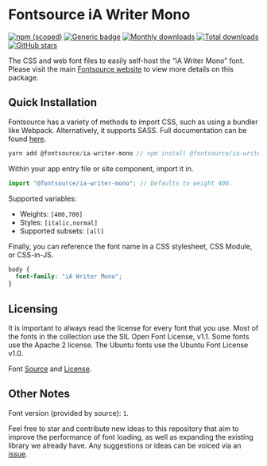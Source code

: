 # Fontsource iA Writer Mono

[![npm (scoped)](https://img.shields.io/npm/v/@fontsource/ia-writer-mono?color=brightgreen)](https://www.npmjs.com/package/@fontsource/ia-writer-mono) [![Generic badge](https://img.shields.io/badge/fontsource-passing-brightgreen)](https://github.com/fontsource/fontsource) [![Monthly downloads](https://badgen.net/npm/dm/@fontsource/ia-writer-mono)](https://github.com/fontsource/fontsource) [![Total downloads](https://badgen.net/npm/dt/@fontsource/ia-writer-mono)](https://github.com/fontsource/fontsource) [![GitHub stars](https://img.shields.io/github/stars/fontsource/fontsource.svg?style=social&label=Star)](https://github.com/fontsource/fontsource/stargazers)

The CSS and web font files to easily self-host the “iA Writer Mono” font. Please visit the main [Fontsource website](https://fontsource.org/fonts/ia-writer-mono) to view more details on this package.

## Quick Installation

Fontsource has a variety of methods to import CSS, such as using a bundler like Webpack. Alternatively, it supports SASS. Full documentation can be found [here](https://fontsource.org/docs/introduction).

```javascript
yarn add @fontsource/ia-writer-mono // npm install @fontsource/ia-writer-mono
```

Within your app entry file or site component, import it in.

```javascript
import "@fontsource/ia-writer-mono"; // Defaults to weight 400.
```

Supported variables:

- Weights: `[400,700]`
- Styles: `[italic,normal]`
- Supported subsets: `[all]`

Finally, you can reference the font name in a CSS stylesheet, CSS Module, or CSS-in-JS.

```css
body {
  font-family: "iA Writer Mono";
}
```

## Licensing

It is important to always read the license for every font that you use.
Most of the fonts in the collection use the SIL Open Font License, v1.1. Some fonts use the Apache 2 license. The Ubuntu fonts use the Ubuntu Font License v1.0.

Font [Source](https://github.com/iaolo/iA-Fonts/tree/master/iA%20Writer%20Mono) and [License](https://github.com/iaolo/iA-Fonts/blob/master/iA%20Writer%20Mono/LICENSE.md).

## Other Notes

Font version (provided by source): `1`.

Feel free to star and contribute new ideas to this repository that aim to improve the performance of font loading, as well as expanding the existing library we already have. Any suggestions or ideas can be voiced via an [issue](https://github.com/fontsource/fontsource/issues).
